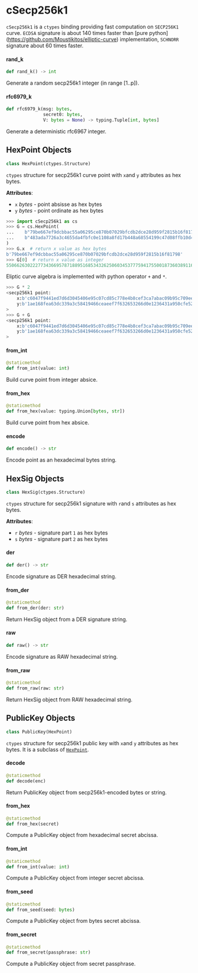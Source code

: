 <a id="cSecp256k1"></a>

# cSecp256k1

`cSecp256k1` is a `ctypes` binding providing fast computation on `SECP256K1`
curve. `ECDSA` signature is about 140 times faster than [pure python]
(https://github.com/Moustikitos/elliptic-curve) implementation, `SCHNORR`
signature about 60 times faster.

<a id="cSecp256k1.rand_k"></a>

#### rand\_k

```python
def rand_k() -> int
```

Generate a random secp256k1 integer (in range [1..p]).

<a id="cSecp256k1.rfc6979_k"></a>

#### rfc6979\_k

```python
def rfc6979_k(msg: bytes,
              secret0: bytes,
              V: bytes = None) -> typing.Tuple[int, bytes]
```

Generate a deterministic rfc6967 integer.

<a id="cSecp256k1.HexPoint"></a>

## HexPoint Objects

```python
class HexPoint(ctypes.Structure)
```

`ctypes` structure for secp256k1 curve point with `x`and `y` attributes as hex
bytes.

**Attributes**:

- `x` _bytes_ - point absisse as hex bytes
- `y` _bytes_ - point ordinate as hex bytes
  
```python
>>> import cSecp256k1 as cs
>>> G = cs.HexPoint(
...    b"79be667ef9dcbbac55a06295ce870b07029bfcdb2dce28d959f2815b16f81798",
...    b"483ada7726a3c4655da4fbfc0e1108a8fd17b448a68554199c47d08ffb10d4b8"
)
>>> G.x  # return x value as hex bytes
b'79be667ef9dcbbac55a06295ce870b07029bfcdb2dce28d959f2815b16f81798'
>>> G[0]  # return x value as integer
55066263022277343669578718895168534326250603453777594175500187360389116729240
```
  
  Eliptic curve algebra is implemented with python operator `+` and `*`.
  
```python
>>> G * 2
<secp256k1 point:
    x:b'c6047f9441ed7d6d3045406e95c07cd85c778e4b8cef3ca7abac09b95c709ee5'
    y:b'1ae168fea63dc339a3c58419466ceaeef7f632653266d0e1236431a950cfe52a'
>
>>> G + G
<secp256k1 point:
    x:b'c6047f9441ed7d6d3045406e95c07cd85c778e4b8cef3ca7abac09b95c709ee5'
    y:b'1ae168fea63dc339a3c58419466ceaeef7f632653266d0e1236431a950cfe52a'
>
```

<a id="cSecp256k1.HexPoint.from_int"></a>

#### from\_int

```python
@staticmethod
def from_int(value: int)
```

Build curve point from integer absice.

<a id="cSecp256k1.HexPoint.from_hex"></a>

#### from\_hex

```python
@staticmethod
def from_hex(value: typing.Union[bytes, str])
```

Build curve point from hex absice.

<a id="cSecp256k1.HexPoint.encode"></a>

#### encode

```python
def encode() -> str
```

Encode point as an hexadecimal bytes string.

<a id="cSecp256k1.HexSig"></a>

## HexSig Objects

```python
class HexSig(ctypes.Structure)
```

`ctypes` structure for secp256k1 signature with `r`and `s` attributes as hex
bytes.

**Attributes**:

- `r` _bytes_ - signature part `1` as hex bytes
- `s` _bytes_ - signature part `2` as hex bytes

<a id="cSecp256k1.HexSig.der"></a>

#### der

```python
def der() -> str
```

Encode signature as DER hexadecimal string.

<a id="cSecp256k1.HexSig.from_der"></a>

#### from\_der

```python
@staticmethod
def from_der(der: str)
```

Return HexSig object from a DER signature string.

<a id="cSecp256k1.HexSig.raw"></a>

#### raw

```python
def raw() -> str
```

Encode signature as RAW hexadecimal string.

<a id="cSecp256k1.HexSig.from_raw"></a>

#### from\_raw

```python
@staticmethod
def from_raw(raw: str)
```

Return HexSig object from RAW hexadecimal string.

<a id="cSecp256k1.PublicKey"></a>

## PublicKey Objects

```python
class PublicKey(HexPoint)
```

`ctypes` structure for secp256k1 public key with `x`and `y` attributes as hex
bytes. It is a subclass of [`HexPoint`](api.md#hexpoint-objects).

<a id="cSecp256k1.PublicKey.decode"></a>

#### decode

```python
@staticmethod
def decode(enc)
```

Return PublicKey object from secp256k1-encoded bytes or string.

<a id="cSecp256k1.PublicKey.from_hex"></a>

#### from\_hex

```python
@staticmethod
def from_hex(secret)
```

Compute a PublicKey object from hexadecimal secret abcissa.

<a id="cSecp256k1.PublicKey.from_int"></a>

#### from\_int

```python
@staticmethod
def from_int(value: int)
```

Compute a PublicKey object from integer secret abcissa.

<a id="cSecp256k1.PublicKey.from_seed"></a>

#### from\_seed

```python
@staticmethod
def from_seed(seed: bytes)
```

Compute a PublicKey object from bytes secret abcissa.

<a id="cSecp256k1.PublicKey.from_secret"></a>

#### from\_secret

```python
@staticmethod
def from_secret(passphrase: str)
```

Compute a PublicKey object from secret passphrase.

